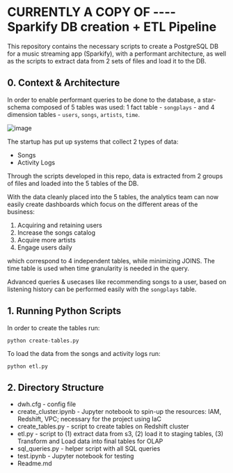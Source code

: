 # CURRENTLY A COPY OF ---- Sparkify DB creation + ETL Pipeline

This repository contains the necessary scripts to create a PostgreSQL DB for a music streaming app (Sparkify), with a performant architecture, as well as the scripts to extract data from 2 sets of files and load it to the DB.

## 0. Context & Architecture 

In order to enable performant queries to be done to the database, a star-schema composed of 5 tables was used: 1 fact table - `songplays` - and 4 dimension tables - `users`, `songs`, `artists`, `time`. 

![image](https://user-images.githubusercontent.com/27001378/160474147-43485e7f-4dd3-4708-a7fc-b47d4f4ef833.png)

The startup has put up systems that collect 2 types of data:

- Songs 
- Activity Logs

Through the scripts developed in this repo, data is extracted from 2 groups of files and loaded into the 5 tables of the DB. 

With the data cleanly placed into the 5 tables, the analytics team can now easily create dashboards which focus on the different areas of the business:

1. Acquiring and retaining users
2. Increase the songs catalog
3. Acquire more artists
4. Engage users daily

which correspond to 4 independent tables, while minimizing JOINS. The time table is used when time granularity is needed in the query. 

Advanced queries & usecases like recommending songs to a user, based on listening history can be performed easily with the `songplays` table.

## 1. Running Python Scripts

In order to create the tables run:

```
python create-tables.py
```

To load the data from the songs and activity logs run:

```
python etl.py
```

## 2. Directory Structure

* dwh.cfg - config file
* create_cluster.ipynb - Jupyter notebook to spin-up the resources: IAM, Redshift, VPC; necessary for the project using IaC
* create_tables.py - script to create tables on Redshift cluster
* etl.py - script to (1) extract data from s3, (2) load it to staging tables, (3) Transform and Load data into final tables for OLAP
* sql_queries.py - helper script with all SQL queries
* test.ipynb - Jupyter notebook for testing
* Readme.md
